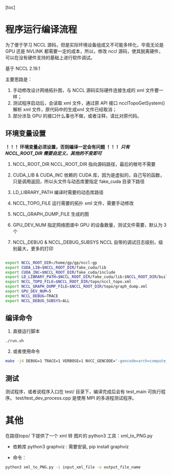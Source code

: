 <!--
 * @Author: Peng Guo & <wyguopeng@163.com>
 * @Date: 2024-02-05 02:52:31
 * @LastEditors: pguo peng.guo@montage-tech.com
 * @LastEditTime: 2024-02-19 09:59:09
 * @FilePath: \NCCL_GP\README.md
 * @Description: 
 * 
 * Copyright (c) 2024 by <wyguopeng@163.com, All Rights Reserved. 
-->
[toc]

# 程序运行编译流程

为了便于学习 NCCL 源码，但是实际环境设备组成又不可能多样化，毕竟无论是GPU 还是 NVLINK 都需要一定的成本，所以，修改 nccl 源码，使其脱离硬件，可以在没有硬件支持的基础上进行软件调试。

基于 NCCL 2.19.1

主要思路是：
1. 手动修改设计网络拓扑图，与 NCCL 源码实际硬件连接生成的 xml 文件要一样；
2. 测试程序启动后，会读取 xml 文件，通过原 API 接口 ncclTopoGetSystem() 解析 xml 文件，原代码中的生成xml 文件已经取消；
3. 部分涉及 GPU 的接口什么事也不做，或者注释，请比对原代码。

## 环境变量设置

**！！！ 环境变量必须设置，否则编译一定会有问题 ！！！**
***只有 NCCL_ROOT_DIR 需要自定义，其他的不变即可***
1. NCCL_ROOT_DIR
NCCL_ROOT_DIR 指向源码路径，最后的根号不需要

2. CUDA_LIB & CUDA_INC 
   依赖的 CUDA 库，因为是虚拟的，自己写的函数，只是调用返回，所以头文件与动态库要指定 fake_cuda 目录下路径

3. LD_LIBRARY_PATH
    编译时需要的动态库路径

4. NCCL_TOPO_FILE
   运行需要的拓扑 xml 文件，需要手动修改

5. NCCL_GRAPH_DUMP_FILE
   生成的图

6. GPU_DEV_NUM
   指定网络图谱中 GPU 的设备数量，测试文件需要，默认为 3 个

7. NCCL_DEBUG & NCCL_DEBUG_SUBSYS 
   NCCL 自带的调试日志级别，级别最大，更多的打印

```bash

export NCCL_ROOT_DIR=/home/gp/gp/nccl-gp
export CUDA_LIB=$NCCL_ROOT_DIR/fake_cuda/lib
export CUDA_INC=$NCCL_ROOT_DIR/fake_cuda/include
export LD_LIBRARY_PATH=$NCCL_ROOT_DIR/fake_cuda/lib:$NCCL_ROOT_DIR/build/lib
export NCCL_TOPO_FILE=$NCCL_ROOT_DIR/topo/nccl_topo.xml
export NCCL_GRAPH_DUMP_FILE=$NCCL_ROOT_DIR/topo/graph_dump.xml
export GPU_DEV_NUM=5
export NCCL_DEBUG=TRACE
export NCCL_DEBUG_SUBSYS=ALL

```

## 编译命令

1. 直接运行脚本
```bash
./run.sh
```

2. 或者使用命令
```bash
make -j4 DEBUG=1 TRACE=1 VERBOSE=1 NVCC_GENCODE="-gencode=arch=compute_80,code=sm_80"
```

## 测试
测试程序，或者说程序入口在 test/ 目录下，编译完成后会有 test_main 可执行程序。
test/test_dev_process.cpp 是使用 MPI 的多进程测试程序。

# 其他

在路径topo/ 下提供了一个 xml 转 图片的 python3 工具：xml_to_PNG.py
* 依赖库
    python3
    graphviz : 需要安装,  pip install graphviz

* 命令：
```bash
python3 xml_to_PNG.py -i input_xml_file -o output_file_name
```
